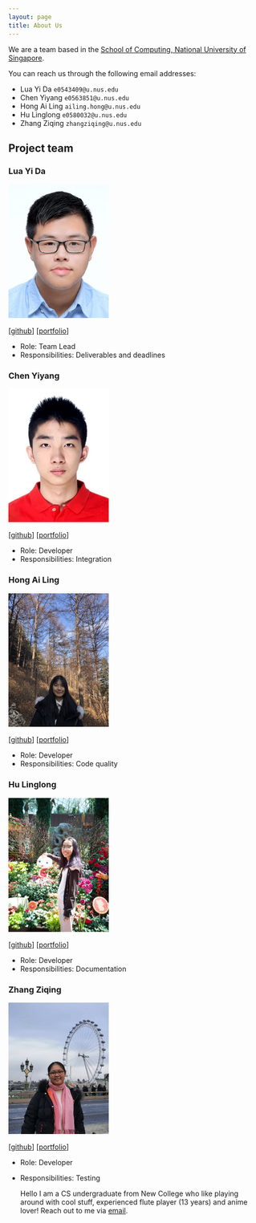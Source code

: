 ```yaml
---
layout: page
title: About Us
---
```


We are a team based in the [School of Computing, National University of Singapore](http://www.comp.nus.edu.sg).

You can reach us through the following email addresses:
* Lua Yi Da `e0543409@u.nus.edu`
* Chen Yiyang `e0563851@u.nus.edu`
* Hong Ai Ling `ailing.hong@u.nus.edu`
* Hu Linglong `e0580032@u.nus.edu`
* Zhang Ziqing `zhangziqing@u.nus.edu`

## Project team

### Lua Yi Da

<img src="images/luayida99.png" width="200px">

[[github](http://github.com/luayida99)]
[[portfolio](team/luayida99.md)]

* Role: Team Lead
* Responsibilities: Deliverables and deadlines

### Chen Yiyang

<img src="images/chen-yiyang.png" width="200px">

[[github](https://github.com/Chen-Yiyang)]
[[portfolio](team/chen-yiyang.md)]

* Role: Developer
* Responsibilities: Integration

### Hong Ai Ling

<img src="images/ailing35.png" width="200px">

[[github](https://github.com/ailing35)]
[[portfolio](team/ailing35.md)]

* Role: Developer
* Responsibilities: Code quality

### Hu Linglong

<img src="images/huisthat.png" width="200px">

[[github](http://github.com/huisthat)]
[[portfolio](team/huisthat.md)]

* Role: Developer
* Responsibilities: Documentation

### Zhang Ziqing

<img src="images/ziqing26.png" width="200px">

[[github](http://github.com/ziqing26)]
[[portfolio](team/ziqing26.md)]

* Role: Developer
* Responsibilities: Testing

  Hello I am a CS undergraduate from New College who like playing around with cool stuff, experienced flute player (13 years) and anime lover! Reach out to me via [email](mailto:zhangziqing@u.nus.edu).

